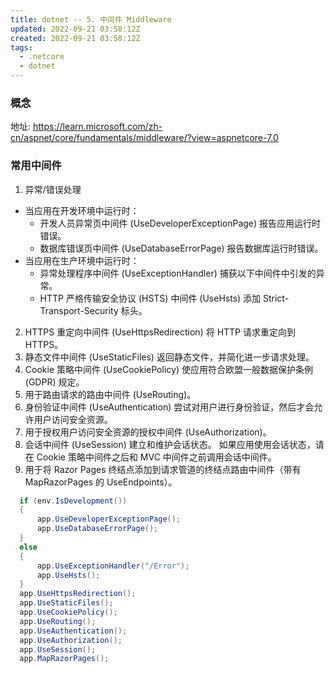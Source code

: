```yaml
---
title: dotnet -- 5. 中间件 Middleware
updated: 2022-09-21 03:58:12Z
created: 2022-09-21 03:58:12Z
tags:
  - .netcore
  - dotnet
---
```


### 概念
地址: https://learn.microsoft.com/zh-cn/aspnet/core/fundamentals/middleware/?view=aspnetcore-7.0



### 常用中间件

1. 异常/错误处理
  - 当应用在开发环境中运行时：
    - 开发人员异常页中间件 (UseDeveloperExceptionPage) 报告应用运行时错误。
    - 数据库错误页中间件 (UseDatabaseErrorPage) 报告数据库运行时错误。
  - 当应用在生产环境中运行时：
    - 异常处理程序中间件 (UseExceptionHandler) 捕获以下中间件中引发的异常。
    - HTTP 严格传输安全协议 (HSTS) 中间件 (UseHsts) 添加 Strict-Transport-Security 标头。
2. HTTPS 重定向中间件 (UseHttpsRedirection) 将 HTTP 请求重定向到 HTTPS。
3. 静态文件中间件 (UseStaticFiles) 返回静态文件，并简化进一步请求处理。
4. Cookie 策略中间件 (UseCookiePolicy) 使应用符合欧盟一般数据保护条例 (GDPR) 规定。
5. 用于路由请求的路由中间件 (UseRouting)。
6. 身份验证中间件 (UseAuthentication) 尝试对用户进行身份验证，然后才会允许用户访问安全资源。
7. 用于授权用户访问安全资源的授权中间件 (UseAuthorization)。
8. 会话中间件 (UseSession) 建立和维护会话状态。 如果应用使用会话状态，请在 Cookie 策略中间件之后和 MVC 中间件之前调用会话中间件。
9. 用于将 Razor Pages 终结点添加到请求管道的终结点路由中间件（带有 MapRazorPages 的 UseEndpoints）。
```csharp
  if (env.IsDevelopment())
  {
      app.UseDeveloperExceptionPage();
      app.UseDatabaseErrorPage();
  }
  else
  {
      app.UseExceptionHandler("/Error");
      app.UseHsts();
  }
  app.UseHttpsRedirection();
  app.UseStaticFiles();
  app.UseCookiePolicy();
  app.UseRouting();
  app.UseAuthentication();
  app.UseAuthorization();
  app.UseSession();
  app.MapRazorPages();
```
